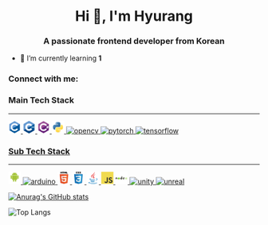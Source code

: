 <h1 align="center">Hi 👋, I'm Hyurang</h1>
<h3 align="center">A passionate frontend developer from Korean</h3>

- 🌱 I’m currently learning **1**

<h3 align="left">Connect with me:</h3>

<h3 align="left">Main Tech Stack</h3>

<hr>

<p align="leftr">
 
 <!--C-->
 <a href="https://www.cprogramming.com/" target="_blank" rel="noreferrer"> 
 <img src="https://raw.githubusercontent.com/devicons/devicon/master/icons/c/c-original.svg" alt="c" width="25" height="25"/> 
  
 </a> 
  
 <!--C++-->
 <a href="https://www.w3schools.com/cpp/" target="_blank" rel="noreferrer"> 
 <img src="https://raw.githubusercontent.com/devicons/devicon/master/icons/cplusplus/cplusplus-original.svg" alt="cplusplus"  width="25" height="25"/> 
  
 </a>
  
 <!--C#-->
 <a href="https://www.w3schools.com/cs/" target="_blank" rel="noreferrer"> 
 <img src="https://raw.githubusercontent.com/devicons/devicon/master/icons/csharp/csharp-original.svg" alt="csharp" width="25"  height="25"/> 
 
 </a>
 
 <!--Python-->
 <a href="https://www.python.org" target="_blank" rel="noreferrer"> 
 <img src="https://raw.githubusercontent.com/devicons/devicon/master/icons/python/python-original.svg" alt="python" width="25"  height="25"/> 
  
 </a>
 
 <!--OPEN CV-->
 <a href="https://opencv.org/" target="_blank" rel="noreferrer"> 
 <img src="https://www.vectorlogo.zone/logos/opencv/opencv-icon.svg" alt="opencv" width="25" height="25"/> 
  
 </a>
  
 <!--Pytorch-->
 <a href="https://pytorch.org/" target="_blank" rel="noreferrer"> 
 <img src="https://www.vectorlogo.zone/logos/pytorch/pytorch-icon.svg" alt="pytorch" width="25" height=25"/> 
  
 </a>
  
 <!--tensorflow-->
 <a href="https://www.tensorflow.org" target="_blank" rel="noreferrer"> 
 <img src="https://www.vectorlogo.zone/logos/tensorflow/tensorflow-icon.svg" alt="tensorflow" width="25" height="25"/> 
  
 </p>

 <h3 align="left">Sub Tech Stack</h3>
 <hr>

 <p align="left">
                 
 <!--android-->
 <img src="https://raw.githubusercontent.com/devicons/devicon/master/icons/android/android-original-wordmark.svg"               alt="android" width="25" height="25"/> 
  
 </a>
  
 <!--arduino-->
 <a href="https://www.arduino.cc/" target="_blank" rel="noreferrer"> 
 <img src="https://cdn.worldvectorlogo.com/logos/arduino-1.svg" alt="arduino" width="25" height="25"/> 
  
 </a>

 <!--HTML-->
 <a href="https://www.w3.org/html/" target="_blank" rel="noreferrer"> 
 <img src="https://raw.githubusercontent.com/devicons/devicon/master/icons/html5/html5-original-wordmark.svg" alt="html5"       width="25" height="25"/> 

 </a>

 <!--CSS3-->
 <a href="https://www.w3schools.com/css/" target="_blank" rel="noreferrer"> 
 <img src="https://raw.githubusercontent.com/devicons/devicon/master/icons/css3/css3-original-wordmark.svg" alt="css3"           width="25" height="25"/> 
  
 </a>
  
 <!--JAVA-->
 <a href="https://www.java.com" target="_blank" rel="noreferrer"> 
 <img src="https://raw.githubusercontent.com/devicons/devicon/master/icons/java/java-original.svg" alt="java" width="25"         height="25"/> 
  
 </a>
  
 <!--JAVASCRIPT-->
 <a href="https://developer.mozilla.org/en-US/docs/Web/JavaScript" target="_blank" rel="noreferrer"> 
 <img src="https://raw.githubusercontent.com/devicons/devicon/master/icons/javascript/javascript-original.svg"                   alt="javascript" width="25" height="25"/> 
  
 </a>
  
 <!--NODE JS-->
 <a href="https://nodejs.org" target="_blank" rel="noreferrer"> 
 <img src="https://raw.githubusercontent.com/devicons/devicon/master/icons/nodejs/nodejs-original-wordmark.svg" alt="nodejs"     width="25" height="25"/> 
  
 </a>
  
 <!--unity-->
 <a href="https://unity.com/" target="_blank" rel="noreferrer"> 
 <img src="https://www.vectorlogo.zone/logos/unity3d/unity3d-icon.svg" alt="unity" width="25" height="25"/> 
  
 </a>
  
 <!--unrealengine-->
 <a href="https://unrealengine.com/" target="_blank" rel="noreferrer"> 
 <img src="https://raw.githubusercontent.com/kenangundogan/fontisto/036b7eca71aab1bef8e6a0518f7329f13ed62f6b/icons/svg/brand/unreal-engine.svg" alt="unreal" width="25" height="25"/> 

</p>

<p align="leftr">
                
 ![Anurag's GitHub stats](https://github-readme-stats.vercel.app/api?username=Hyurang&show_icons=true&theme=buefy)

 </a>                
                
 ![Top Langs](https://github-readme-stats.vercel.app/api/top-langs/?username=Hyurang&layout=compact&theme=tokyonight)
</p>
